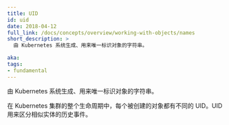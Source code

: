 ```yaml
---
title: UID
id: uid
date: 2018-04-12
full_link: /docs/concepts/overview/working-with-objects/names
short_description: >
  由 Kubernetes 系统生成、用来唯一标识对象的字符串。

aka: 
tags:
- fundamental
---
```


<!--
---
title: UID
id: uid
date: 2018-04-12
full_link: /docs/concepts/overview/working-with-objects/names
short_description: >
  A Kubernetes systems-generated string to uniquely identify objects.

aka: 
tags:
- fundamental
---
-->

<!--
 A Kubernetes systems-generated string to uniquely identify objects.
-->

由 Kubernetes 系统生成、用来唯一标识对象的字符串。

<!--more--> 

<!--
Every object created over the whole lifetime of a Kubernetes cluster has a distinct UID. It is intended to distinguish between historical occurrences of similar entities.
-->

在 Kubernetes 集群的整个生命周期中，每个被创建的对象都有不同的 UID。UID 用来区分相似实体的历史事件。

